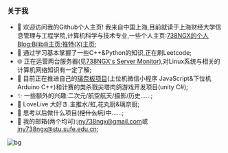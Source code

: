 ### 关于我

- 👋 欢迎访问我的Github个人主页!  我来自中国上海,目前就读于上海财经大学信息管理与工程学院,计算机科学与技术专业,一些个人主页:[738NGX的个人Blog](https://www.738ngx.site/);[Bilibili主页](https://space.bilibili.com/115446986);[推特(X)主页](https://twitter.com/jny738ngx);
- 📝 通过学习基本掌握了一些C++&Python的知识,正在刷Leetcode;
- 🌐 正在运营两台服务器(见[738NGX's Server Monitor](https://monitor.738ngx.site/)),对Linux系统与相关的计算机网络知识有一定了解;
- 🌱 目前正在推进自己的[璃奈板项目](https://github.com/738NGX/RinaChanBoard)(上位机微信小程序 JavaScript&下位机Arduino C++)和计赛的类杀戮尖塔肉鸽游戏开发项目(unity C#);
- ✨ 一些额外的兴趣:二次元/航空航天/摄影/历史......;
- 🎵 LoveLive 大好き.主推水/虹,花丸厨&璃奈厨;
- 💬 思考以后做什么项目(~~挖什么坑~~)中......;
- 📧 我的邮箱(两个均可):[jny738ngx@gmail.com](mailto:jny738ngx@gmail.com)或[jny738ngx@stu.sufe.edu.cn](mailto:jny738ngx@stu.sufe.edu.cn);

![bg](./630UR-Tennoji-Rina-I-Feel-Really-Happy-Right-Now-Kitty-Rina-b2Goqr.png)
